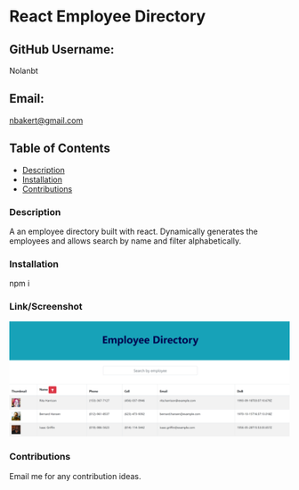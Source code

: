   # React Employee Directory
  
  ## GitHub Username:
  Nolanbt

  ## Email: 
  nbakert@gmail.com

  ## Table of Contents
  * [Description](###Description)
  * [Installation](###Installation)
  * [Contributions](###Contributions)

  ### Description
  A an employee directory built with react. Dynamically generates the employees and allows search by name and filter alphabetically.

  ### Installation
  npm i

  ### Link/Screenshot
  
  ![Screenshot Image](screenshot.PNG)

  ### Contributions
  Email me for any contribution ideas.
